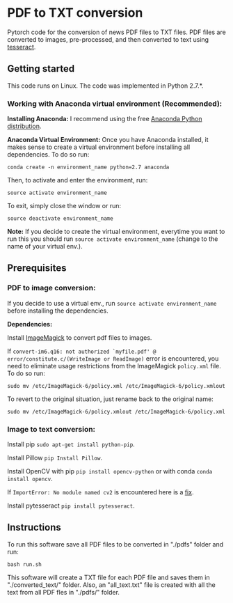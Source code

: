 # PDF to TXT conversion

Pytorch code for the conversion of news PDF files to TXT files. PDF files are converted to images, pre-processed, and then converted to text using [tesseract](https://github.com/tesseract-ocr).  

## Getting started

This code runs on Linux. The code was implemented in Python 2.7.*.

### Working with Anaconda virtual environment (Recommended):

**Installing Anaconda:** I recommend using the free [Anaconda Python distribution](https://www.anaconda.com/distribution/).

**Anaconda Virtual Environment:** Once you have Anaconda installed, it makes sense to create a virtual environment before installing all dependencies. To do so run:

```
conda create -n environment_name python=2.7 anaconda
```  

Then, to activate and enter the environment, run:
```
source activate environment_name
```
To exit, simply close the window or run:
```
source deactivate environment_name
``` 

**Note:** If you decide to create the virtual environment, everytime you want to run this you should run ```source activate environment_name``` (change to the name of your virtual env.).

## Prerequisites

### PDF to image conversion:

If you decide to use a virtual env., run ```source activate environment_name``` before installing the dependencies.

**Dependencies:**

Install [ImageMagick](http://apt.ubuntu.com/p/imagemagick) to convert pdf files to images.

If ```convert-im6.q16: not authorized `myfile.pdf' @ error/constitute.c/(WriteImage or ReadImage)``` error is encountered, you need to eliminate usage restrictions from the ImageMagick ```policy.xml``` file. To do so run:

```
sudo mv /etc/ImageMagick-6/policy.xml /etc/ImageMagick-6/policy.xmlout
```
To revert to the original situation, just rename back to the original name:
```
sudo mv /etc/ImageMagick-6/policy.xmlout /etc/ImageMagick-6/policy.xml 
```

### Image to text conversion:

Install pip ```sudo apt-get install python-pip```.

Install Pillow ```pip Install Pillow```.

Install OpenCV with pip ```pip install opencv-python``` or with conda ```conda install opencv```.

If ```ImportError: No module named cv2``` is encountered here is a [fix](https://stackoverflow.com/questions/19876079/cannot-find-module-cv2-when-using-opencv).

Install pytesseract ```pip install pytesseract```.

## Instructions

To run this software save all PDF files to be converted in "./pdfs" folder and run:

```
bash run.sh
```
This software will create a TXT file for each PDF file and saves them in "./converted_text/" folder. Also, an "all_text.txt" file is created with all the text from all PDF fles in "./pdfs/" folder.
